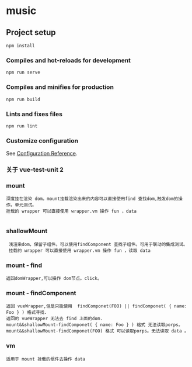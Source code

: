 # music

## Project setup
```
npm install
```

### Compiles and hot-reloads for development
```
npm run serve
```

### Compiles and minifies for production
```
npm run build
```

### Lints and fixes files
```
npm run lint
```

### Customize configuration
See [Configuration Reference](https://cli.vuejs.org/config/).

### 关于 vue-test-unit 2
  ### mount
  ```
  深度挂在渲染 dom。mount挂载渲染出来的内容可以直接使用find 查找dom,触发dom的操作。单元测试。
  挂载的 wrapper 可以直接使用 wrapper.vm 操作 fun ，data


  ```
  ###  shallowMount
  ```
   浅渲染dom，保留子组件。可以使用findComponent 查找子组件。可用于联动的集成测试。
   挂载的 wrapper 可以直接使用 wrapper.vm 操作 fun ，读取 data

  ```
  ### mount - find
  ```
  返回domWrapper,可以操作 dom节点。click。

  ```
  ### mount - findComponent
  ```
  返回 vueWrapper,但是只能使用  findComponet(FOO) || findComponet( { name: Foo } ) 格式寻找.
  返回的 vueWrapper 无法去 find 上面的dom.
  mount&&shallowMount-findComponet( { name: Foo } ) 格式 无法读取porps。
  mount&&shallowMount-findComponet(FOO) 格式 可以读取porps。无法读取 data 。
  ```
  ### vm
  ```
  适用于 mount 挂载的组件去操作 data
  ```

